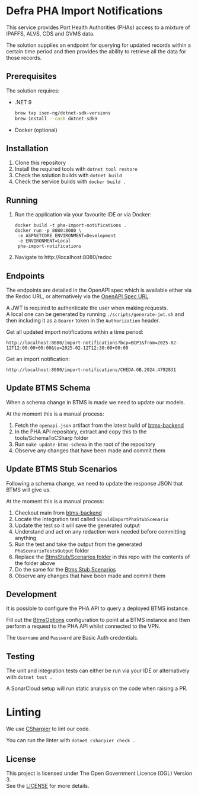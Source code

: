# Defra PHA Import Notifications

This service provides Port Health Authorities (PHAs) access to a mixture of IPAFFS, ALVS, CDS and GVMS data.

The solution supplies an endpoint for querying for updated records within a certain time period
and then provides the ability to retrieve all the data for those records.

## Prerequisites

The solution requires:

- .NET 9

  ```bash
  brew tap isen-ng/dotnet-sdk-versions
  brew install --cask dotnet-sdk9
  ```

- Docker (optional)

## Installation

1. Clone this repository
2. Install the required tools with `dotnet tool restore`
3. Check the solution builds with `dotnet build`
4. Check the service builds with `docker build .`

## Running

1. Run the application via your favourite IDE or via Docker:
   ```
   docker build -t pha-import-notifications .
   docker run -p 8080:8080 \
    -e ASPNETCORE_ENVIRONMENT=Development
    -e ENVIRONMENT=Local
    pha-import-notifications
   ```
2. Navigate to http://localhost:8080/redoc

## Endpoints

The endpoints are detailed in the OpenAPI spec which is available either via the Redoc URL,
or alternatively via the [OpenAPI Spec URL](http://localhost:8080/.well-known/openapi/v1/openapi.json).

A JWT is required to authenticate the user when making requests.  
A local one can be generated by running `./scripts/generate-jwt.sh` and then including it as a `Bearer` token in the `Authorization` header.

Get all updated import notifications within a time period:
```http request
http://localhost:8080/import-notifications?bcp=BCP1&from=2025-02-12T12:00:00+00:00&to=2025-02-12T12:30:00+00:00
```

Get an import notification:
```http request
http://localhost:8080/import-notifications/CHEDA.GB.2024.4792831
```

## Update BTMS Schema

When a schema change in BTMS is made we need to update our models.

At the moment this is a manual process:

1. Fetch the `openapi.json` artifact from the latest build of [btms-backend](https://github.com/defra/btms-backend/actions/workflows/publish.yml?query=branch%3Amain)
2. In the PHA API repository, extract and copy this to the tools/SchemaToCSharp folder
3. Run `make update-btms-schema` in the root of the repository
4. Observe any changes that have been made and commit them

## Update BTMS Stub Scenarios

Following a schema change, we need to update the response JSON that BTMS will give us.

At the moment this is a manual process:

1. Checkout main from [btms-backend](https://github.com/defra/btms-backend)
2. Locate the integration test called `ShouldImportPhaStubScenario`
3. Update the test so it will save the generated output
4. Understand and act on any redaction work needed before committing anything
5. Run the test and take the output from the generated `PhaScenarioTestsOutput` folder
6. Replace the [BtmsStub/Scenarios folder](tests/BtmsStub/Scenarios) in this repo with the contents of the folder above
7. Do the same for the [Btms Stub Scenarios](https://github.com/DEFRA/btms-backend-stub/tree/main/src/BtmsBackendStub/Scenarios)
8. Observe any changes that have been made and commit them

## Development

It is possible to configure the PHA API to query a deployed BTMS instance.

Fill out the [BtmsOptions](./src/Api/Configuration/BtmsOptions.cs) configuration to point at a BTMS instance and then
perform a request to the PHA API whilst connected to the VPN.

The `Username` and `Password` are Basic Auth credentials.

## Testing

The unit and integration tests can either be run via your IDE or alternatively with `dotnet test .`

A SonarCloud setup will run static analysis on the code when raising a PR.

# Linting

We use [CSharpier](https://csharpier.com) to lint our code.

You can run the linter with `dotnet csharpier check .`

## License

This project is licensed under The Open Government Licence (OGL) Version 3.  
See the [LICENSE](./LICENSE) for more details.